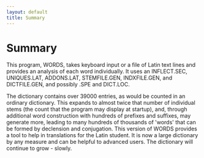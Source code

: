 ```yaml
---
layout: default
title: Summary
---
```


Summary
=======

This program, WORDS, takes keyboard input or a file of Latin text lines and
provides an analysis of each word individually.  It uses an INFLECT.SEC,
UNIQUES.LAT, ADDONS.LAT, STEMFILE.GEN, INDXFILE.GEN, and DICTFILE.GEN, and
possibly .SPE and DICT.LOC.

The dictionary contains over 39000 entries, as would be counted in an
ordinary dictionary.  This expands to almost twice that number of
individual stems (the count that the program may display at startup), and,
through additional word construction with hundreds of prefixes and
suffixes, may generate more, leading to many hundreds of thousands of
'words' that can be formed by declension and conjugation.  This version of
WORDS provides a tool to help in translations for the Latin student.  It
is now a large dictionary by any measure and can be helpful to advanced
users.  The dictionary will continue to grow - slowly.
